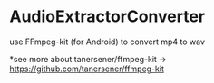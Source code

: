 # AudioExtractorConverter

use FFmpeg-kit (for Android) to convert mp4 to wav
  
  *see more about tanersener/ffmpeg-kit -> https://github.com/tanersener/ffmpeg-kit

